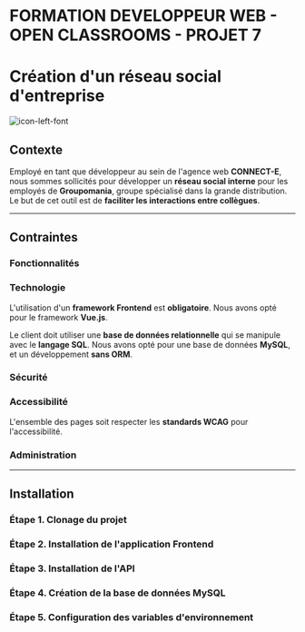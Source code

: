 # FORMATION DEVELOPPEUR WEB - OPEN CLASSROOMS - PROJET 7 #
# Création d'un réseau social d'entreprise #
![icon-left-font](https://user-images.githubusercontent.com/94392055/164500842-1c6d96bb-27e4-40d9-8a29-4da945ed2ee4.png)

## Contexte ##

Employé en tant que développeur au sein de l'agence web **CONNECT-E**, nous sommes sollicités pour développer un **réseau social interne** pour les employés de **Groupomania**, groupe spécialisé dans la grande distribution.
Le but de cet outil est de **faciliter les interactions entre collègues**.

***

## Contraintes ##

### Fonctionnalités ###

### Technologie ###

L'utilisation d'un **framework Frontend** est **obligatoire**. Nous avons opté pour le framework **Vue.js**.

Le client doit utiliser une **base de données relationnelle** qui se manipule avec le **langage SQL**. Nous avons opté pour une base de données **MySQL**, et un développement **sans ORM**.

### Sécurité ###

### Accessibilité ###

L'ensemble des pages soit respecter les **standards WCAG** pour l'accessibilité.

### Administration ###

***

## Installation ##

### Étape 1. Clonage du projet

### Étape 2. Installation de l'application Frontend ###

### Étape 3. Installation de l'API ###

### Étape 4. Création de la base de données MySQL ###

### Étape 5. Configuration des variables d'environnement ###
